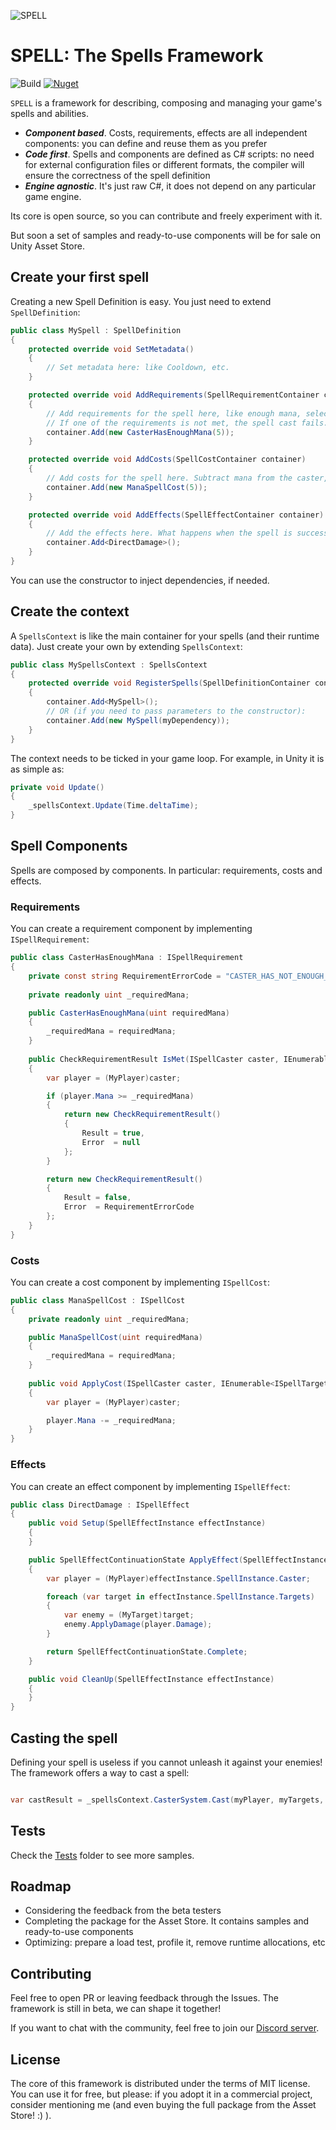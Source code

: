 ![SPELL](https://github.com/emanzione/SPELL/blob/main/logo.png)

# SPELL: The Spells Framework

![Build](https://github.com/emanzione/SPELL/workflows/Build/badge.svg)
[![Nuget](https://img.shields.io/nuget/v/MHLab.Spells)](https://www.nuget.org/packages/MHLab.Spells/)

`SPELL` is a framework for describing, composing and managing your game's spells and abilities.

- __*Component based*__. Costs, requirements, effects are all independent components: you can define and reuse them as you prefer
- __*Code first*__. Spells and components are defined as C# scripts: no need for external configuration files or different formats, the compiler will ensure the correctness of the spell definition
- __*Engine agnostic*__. It's just raw C#, it does not depend on any particular game engine.

Its core is open source, so you can contribute and freely experiment with it.

But soon a set of samples and ready-to-use components will be for sale on Unity Asset Store.

## Create your first spell

Creating a new Spell Definition is easy. You just need to extend `SpellDefinition`:

```csharp
public class MySpell : SpellDefinition
{
    protected override void SetMetadata()
    {
        // Set metadata here: like Cooldown, etc.
    }

    protected override void AddRequirements(SpellRequirementContainer container)
    {
        // Add requirements for the spell here, like enough mana, selected targets, etc.
        // If one of the requirements is not met, the spell cast fails.
        container.Add(new CasterHasEnoughMana(5));
    }

    protected override void AddCosts(SpellCostContainer container)
    {
        // Add costs for the spell here. Subtract mana from the caster, HP, gold, etc.
        container.Add(new ManaSpellCost(5));
    }

    protected override void AddEffects(SpellEffectContainer container)
    {
        // Add the effects here. What happens when the spell is successfully casted? Dealing damage, buffing/debuffing the targets, etc.
        container.Add<DirectDamage>();
    }
}
```

You can use the constructor to inject dependencies, if needed.

## Create the context

A `SpellsContext` is like the main container for your spells (and their runtime data). Just create your own by extending `SpellsContext`:

```csharp
public class MySpellsContext : SpellsContext
{
    protected override void RegisterSpells(SpellDefinitionContainer container)
    {
        container.Add<MySpell>();
        // OR (if you need to pass parameters to the constructor):
        container.Add(new MySpell(myDependency));
    }
}
```

The context needs to be ticked in your game loop. For example, in Unity it is as simple as:

```csharp
private void Update()
{
    _spellsContext.Update(Time.deltaTime);
}
```

## Spell Components

Spells are composed by components. In particular: requirements, costs and effects.

### Requirements

You can create a requirement component by implementing `ISpellRequirement`:

```csharp
public class CasterHasEnoughMana : ISpellRequirement
{
    private const string RequirementErrorCode = "CASTER_HAS_NOT_ENOUGH_MANA";
    
    private readonly uint _requiredMana;

    public CasterHasEnoughMana(uint requiredMana)
    {
        _requiredMana = requiredMana;
    }
    
    public CheckRequirementResult IsMet(ISpellCaster caster, IEnumerable<ISpellTarget> targets, SpellDefinition spellDefinition, SpellsContext context)
    {
        var player = (MyPlayer)caster;

        if (player.Mana >= _requiredMana)
        {
            return new CheckRequirementResult()
            {
                Result = true,
                Error  = null
            };
        }

        return new CheckRequirementResult()
        {
            Result = false,
            Error  = RequirementErrorCode
        };
    }
}
```

### Costs

You can create a cost component by implementing `ISpellCost`:

```csharp
public class ManaSpellCost : ISpellCost
{
    private readonly uint _requiredMana;

    public ManaSpellCost(uint requiredMana)
    {
        _requiredMana = requiredMana;
    }
    
    public void ApplyCost(ISpellCaster caster, IEnumerable<ISpellTarget> targets, SpellDefinition spellDefinition)
    {
        var player = (MyPlayer)caster;

        player.Mana -= _requiredMana;
    }
}
```

### Effects

You can create an effect component by implementing `ISpellEffect`:

```csharp
public class DirectDamage : ISpellEffect
{    
    public void Setup(SpellEffectInstance effectInstance)
    {
    }

    public SpellEffectContinuationState ApplyEffect(SpellEffectInstance effectInstance, float deltaTime)
    {
        var player = (MyPlayer)effectInstance.SpellInstance.Caster;

        foreach (var target in effectInstance.SpellInstance.Targets)
        {
            var enemy = (MyTarget)target;
            enemy.ApplyDamage(player.Damage);
        }

        return SpellEffectContinuationState.Complete;
    }

    public void CleanUp(SpellEffectInstance effectInstance)
    {
    }
}
```

## Casting the spell

Defining your spell is useless if you cannot unleash it against your enemies! The framework offers a way to cast a spell:

```csharp

var castResult = _spellsContext.CasterSystem.Cast(myPlayer, myTargets, mySpellDefinition, out var spellInstance);
```

## Tests

Check the [Tests](https://github.com/emanzione/SPELL/tree/main/MHLab.Spells.Tests) folder to see more samples.

## Roadmap

- Considering the feedback from the beta testers
- Completing the package for the Asset Store. It contains samples and ready-to-use components
- Optimizing: prepare a load test, profile it, remove runtime allocations, etc

## Contributing

Feel free to open PR or leaving feedback through the Issues. The framework is still in beta, we can shape it together!

If you want to chat with the community, feel free to join our [Discord server](https://discord.gg/jpteW4yaUN).

## License

The core of this framework is distributed under the terms of MIT license. You can use it for free, but please: if you adopt it in a commercial project, consider mentioning me (and even buying the full package from the Asset Store! :) ).
